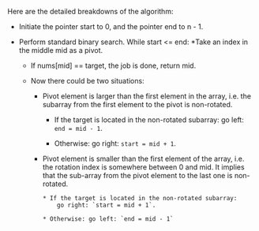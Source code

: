 Here are the detailed breakdowns of the algorithm:

* Initiate the pointer start to 0, and the pointer end to n - 1.
* Perform standard binary search. While start <= end:
  *Take an index in the middle mid as a pivot.

  * If nums[mid] == target, the job is done, return mid.

  * Now there could be two situations:
      * Pivot element is larger than the first element in the array, i.e. the subarray from the first element to the pivot is non-rotated.
          
          * If the target is located in the non-rotated subarray: 
              go left: `end = mid - 1`.
  
          * Otherwise: go right: `start = mid + 1`.
          
      * Pivot element is smaller than the first element of the array, i.e. the rotation index is somewhere between 0 and mid. 
        It implies that the sub-array from the pivot element to the last one is non-rotated.
        
            * If the target is located in the non-rotated subarray: 
                go right: `start = mid + 1`.
                
            * Otherwise: go left: `end = mid - 1`
